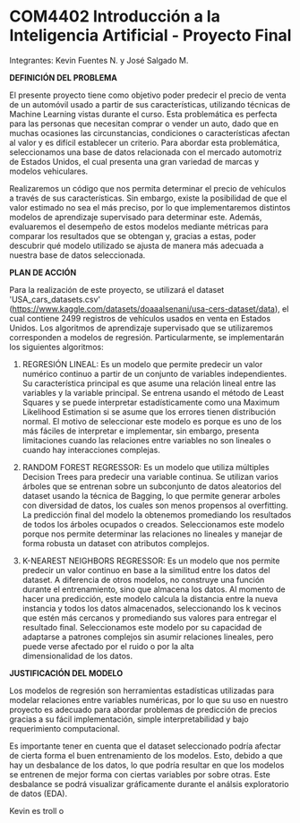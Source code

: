 # COM4402 Introducción a la Inteligencia Artificial - Proyecto Final
Integrantes: Kevin Fuentes N. y José Salgado M.

**DEFINICIÓN DEL PROBLEMA**

El presente proyecto tiene como objetivo poder predecir el precio de venta de un automóvil usado a partir de sus características, utilizando técnicas de Machine Learning vistas durante el curso. Esta problemática es perfecta para las personas que necesitan comprar o vender un auto, dado que en muchas ocasiones las circunstancias, condiciones o características afectan al valor y es difícil establecer un criterio. Para abordar esta problemática, seleccionamos una base de datos relacionada con el mercado automotriz de Estados Unidos, el cual presenta una gran variedad de marcas y modelos vehiculares.

Realizaremos un código que nos permita determinar el precio de vehículos a través de sus características. Sin embargo, existe la posibilidad de que el valor estimado no sea el más preciso, por lo que implementaremos distintos modelos de aprendizaje supervisado para determinar este. Además, evaluaremos el desempeño de estos modelos mediante métricas para comparar los resultados que se obtengan y, gracias a estas, poder descubrir qué modelo utilizado se ajusta de manera más adecuada a nuestra base de datos seleccionada.

**PLAN DE ACCIÓN**

Para la realización de este proyecto, se utilizará el dataset 'USA_cars_datasets.csv' (https://www.kaggle.com/datasets/doaaalsenani/usa-cers-dataset/data), el cual contiene 2499 registros de vehículos usados en venta en Estados Unidos. Los algoritmos de aprendizaje supervisado que se utilizaremos corresponden a modelos de regresión. Particularmente, se implementarán los siguientes algoritmos:

1. REGRESIÓN LINEAL: Es un modelo que permite predecir un valor numérico continuo a partir de un conjunto de variables independientes. Su característica principal es que asume una relación lineal entre las variables y la variable principal. Se entrena usando el método de Least Squares y se puede interpretar estadísticamente como una Maximum Likelihood Estimation si se asume que los errores tienen distribución normal. El motivo de seleccionar este modelo es porque es uno de los más fáciles de interpretar e implementar, sin embargo, presenta limitaciones cuando las relaciones entre variables no son lineales o cuando hay interacciones complejas.

2. RANDOM FOREST REGRESSOR: Es un modelo que utiliza múltiples Decision Trees para predecir una variable continua. Se utilizan varios árboles que se entrenan sobre un subconjunto de datos aleatorios del dataset usando la técnica de Bagging, lo que permite generar arboles con diversidad de datos, los cuales son menos propensos al overfitting. La predicción final del modelo la obtenemos promediando los resultados de todos los árboles ocupados o creados. Seleccionamos este modelo porque nos permite determinar las relaciones no lineales y manejar de forma robusta un dataset con atributos complejos. 

3. K-NEAREST NEIGHBORS REGRESSOR: Es un modelo que nos permite predecir un valor continuo en base a la similitud entre los datos del dataset. A diferencia de otros modelos, no construye una función durante el entrenamiento, sino que almacena los datos. Al momento de hacer una predicción, este modelo calcula la distancia entre la nueva instancia y todos los datos almacenados, seleccionando los k vecinos que estén más cercanos y promediando sus valores para entregar el resultado final. Seleccionamos este modelo por su capacidad de adaptarse a patrones complejos sin asumir relaciones lineales, pero puede verse afectado por el ruido o por la alta dimensionalidad de los datos.

**JUSTIFICACIÓN DEL MODELO**

Los modelos de regresión son herramientas estadísticas utilizadas para modelar relaciones entre variables numéricas, por lo que su uso en nuestro proyecto es adecuado para abordar problemas de predicción de precios gracias a su fácil implementación, simple interpretabilidad y bajo requerimiento computacional.

Es importante tener en cuenta que el dataset seleccionado podría afectar de cierta forma el buen entrenamiento de los modelos. Esto, debido a que hay un desbalance de los datos, lo que podría resultar en que los modelos se entrenen de mejor forma con ciertas variables por sobre otras. Este desbalance se podrá visualizar gráficamente durante el análsis exploratorio de datos (EDA).

Kevin es troll o